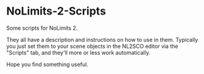 # NoLimits-2-Scripts
Some scripts for NoLimits 2.

They all have a description and instructions on how to use in them. 
Typically you just set them to your scene objects in the NL2SCO editor
via the "Scripts" tab, and they'll more or less work automatically.

Hope you find something useful.
